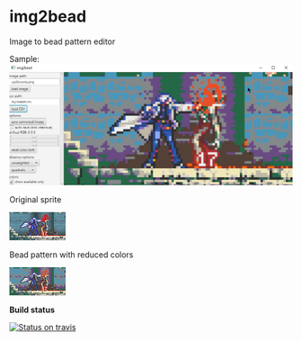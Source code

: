 # img2bead
Image to bead pattern editor

Sample:
![](beadsample.jpg)

Original sprite

![](castlevania.png)

Bead pattern with reduced colors

![](castlevania.png.bead.png)

**Build status**

[![Status on travis](https://travis-ci.org/broxp/img2bead.svg?branch=master)](https://travis-ci.org/broxp/img2bead)
